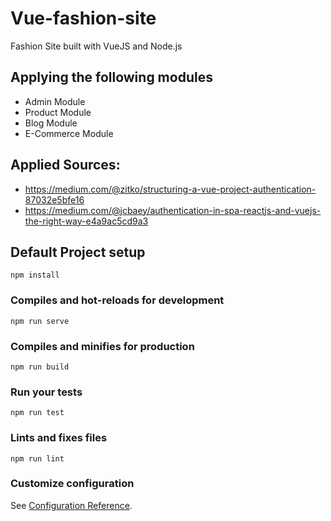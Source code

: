 # Vue-fashion-site

Fashion Site built with VueJS and Node.js

## Applying the following modules
- Admin Module
- Product Module
- Blog Module
- E-Commerce Module

## Applied Sources:
- https://medium.com/@zitko/structuring-a-vue-project-authentication-87032e5bfe16
- https://medium.com/@jcbaey/authentication-in-spa-reactjs-and-vuejs-the-right-way-e4a9ac5cd9a3


## Default Project setup
```
npm install
```

### Compiles and hot-reloads for development
```
npm run serve
```

### Compiles and minifies for production
```
npm run build
```

### Run your tests
```
npm run test
```

### Lints and fixes files
```
npm run lint
```

### Customize configuration
See [Configuration Reference](https://cli.vuejs.org/config/).
